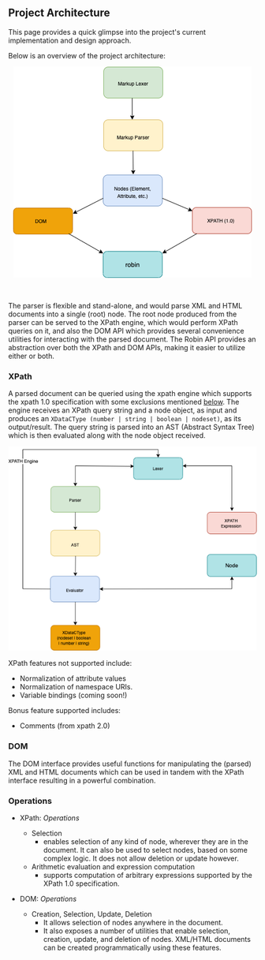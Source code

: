 ## Project Architecture

This page provides a quick glimpse into the project's current implementation and design approach.

Below is an overview of the project architecture:
<br/>

<p align="center">
    <img src="https://github.com/ziord/robin/blob/master/docs/assets/images/architecture_img_1.png" alt="architecture-image-1">
</p>

<br/>

The parser is flexible and stand-alone, and would parse XML and HTML documents into a single (root) node. The root node produced from the parser can be served to the XPath engine, which would perform XPath queries on it, and also the DOM API which provides several convenience utilities for interacting with the parsed document.
The Robin API provides an abstraction over both the XPath and DOM APIs, making it easier to utilize either or both.


### XPath
A parsed document can be queried using the xpath engine which supports the xpath 1.0 specification with some exclusions mentioned [below](#xpath-non-supported). The engine receives an XPath query string and a node object, as input and produces an `XDataCType (number | string | boolean | nodeset)`, as its output/result. The query string is parsed into an AST (Abstract Syntax Tree) which is then evaluated along with the node object received.

<p align="center">
    <img src="https://github.com/ziord/robin/blob/master/docs/assets/images/architecture_img_2.png" alt="architecture-image-2">
</p>

<a name='xpath-non-supported'></a>
XPath features not supported include:
- Normalization of attribute values
- Normalization of namespace URIs.
- Variable bindings (coming soon!)

Bonus feature supported includes:
- Comments (from xpath 2.0)


### DOM
The DOM interface provides useful functions for manipulating the (parsed) XML and HTML documents which can be used in tandem with the XPath interface resulting in a powerful combination.


### Operations
* XPath:
    *Operations*
    - Selection
        -   enables selection of any kind of node, wherever they are in the document.
            It can also be used to select nodes, based on some complex logic. It does not allow deletion or update however.
    - Arithmetic evaluation and expression computation
        - supports computation of arbitrary expressions supported by the XPath 1.0 specification.

* DOM:
    *Operations* 
    - Creation, Selection, Update, Deletion
        - It allows selection of nodes anywhere in the document.
        - It also exposes a number of utilities that enable selection, creation, update, and deletion of nodes. XML/HTML documents can be created programmatically using these features.
